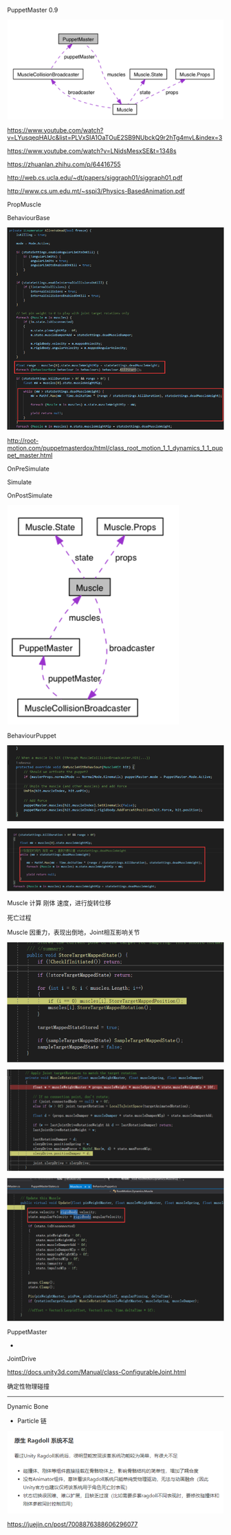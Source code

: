 





PuppetMaster 0.9


![image-20210918172229013](%E5%B8%83%E5%A8%83%E5%A8%83%E7%B3%BB%E7%BB%9F.assets/image-20210918172229013.png)

https://www.youtube.com/watch?v=LYusqeqHAUc&list=PLVxSIA1OaTOuE2SB9NUbckQ9r2hTg4mvL&index=3


https://www.youtube.com/watch?v=LNidsMesxSE&t=1348s



https://zhuanlan.zhihu.com/p/64416755



http://web.cs.ucla.edu/~dt/papers/siggraph01/siggraph01.pdf

http://www.cs.um.edu.mt/~sspi3/Physics-BasedAnimation.pdf


PropMuscle

BehaviourBase

![image-20210916100457653](%E5%B8%83%E5%A8%83%E5%A8%83%E7%B3%BB%E7%BB%9F.assets/image-20210916100457653.png)




http://root-motion.com/puppetmasterdox/html/class_root_motion_1_1_dynamics_1_1_puppet_master.html

OnPreSimulate

Simulate

OnPostSimulate



![image-20210918173533861](%E5%B8%83%E5%A8%83%E5%A8%83%E7%B3%BB%E7%BB%9F.assets/image-20210918173533861.png)



BehaviourPuppet  

![image-20210922105227855](%E5%B8%83%E5%A8%83%E5%A8%83%E7%B3%BB%E7%BB%9F.assets/image-20210922105227855.png)

![image-20210922112832171](%E5%B8%83%E5%A8%83%E5%A8%83%E7%B3%BB%E7%BB%9F.assets/image-20210922112832171.png)

Muscle  计算   刚体  速度，进行旋转位移

死亡过程

Muscle 因重力，表现出倒地，Joint相互影响关节

![image-20210922170011898](%E5%B8%83%E5%A8%83%E5%A8%83%E7%B3%BB%E7%BB%9F.assets/image-20210922170011898.png)

![image-20210922171311253](%E5%B8%83%E5%A8%83%E5%A8%83%E7%B3%BB%E7%BB%9F.assets/image-20210922171311253.png)

![image-20210922172041946](%E5%B8%83%E5%A8%83%E5%A8%83%E7%B3%BB%E7%BB%9F.assets/image-20210922172041946.png)

PuppetMaster

-


JointDrive

https://docs.unity3d.com/Manual/class-ConfigurableJoint.html

确定性物理碰撞





------

Dynamic Bone

- Particle 链











![image-20211110155613078](%E5%B8%83%E5%A8%83%E5%A8%83%E7%B3%BB%E7%BB%9F.assets/image-20211110155613078.png)



https://juejin.cn/post/7008876388606296077

